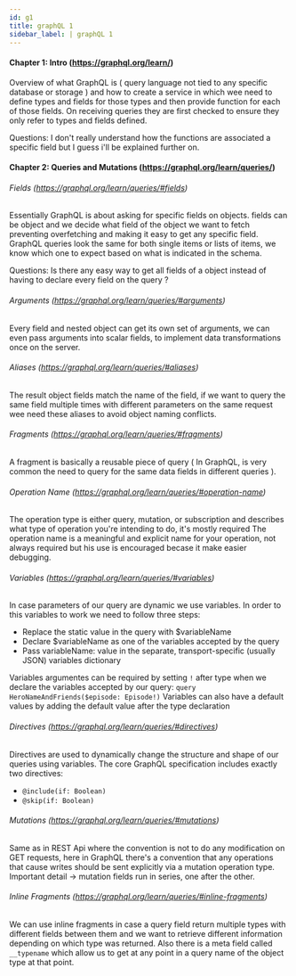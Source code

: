 ```yaml
---
id: g1
title: graphQL 1
sidebar_label: | graphQL 1
---
```

#### Chapter 1: Intro (https://graphql.org/learn/)
Overview of what GraphQL is ( query language not tied to any specific database or storage ) and how to create a service in which wee need to define types and fields for those types and then provide function for each of those fields.
On receiving queries they are first checked to ensure they only refer to types and fields defined.

Questions: I don't really understand how the functions are associated a specific field but I guess i'll be explained further on.





#### Chapter 2: Queries and Mutations (https://graphql.org/learn/queries/)
###### Fields (https://graphql.org/learn/queries/#fields)
Essentially GraphQL is about asking for specific fields on objects. fields can be object and we decide what field of the object we want to fetch preventing overfetching and making it easy to get any specific field.
GraphQL queries look the same for both single items or lists of items, we know which one to expect based on what is indicated in the schema.

Questions: Is there any easy way to get all fields of a object instead of having to declare every field on the query ?
###### Arguments (https://graphql.org/learn/queries/#arguments)
Every field and nested object can get its own set of arguments, we can even pass arguments into scalar fields, to implement data transformations once on the server.
###### Aliases (https://graphql.org/learn/queries/#aliases)
The result object fields match the name of the field, if we want to query the same field multiple times with different parameters on the same request wee need these aliases to avoid object naming conflicts.
###### Fragments (https://graphql.org/learn/queries/#fragments)
A fragment is basically a reusable piece of query ( In GraphQL, is very common the need to query for the same data fields in different queries ).
###### Operation Name (https://graphql.org/learn/queries/#operation-name)
The operation type is either query, mutation, or subscription and describes what type of operation you're intending to do, it's mostly required
The operation name is a meaningful and explicit name for your operation, not always required but his use is encouraged becase it make easier debugging.
###### Variables (https://graphql.org/learn/queries/#variables)
In case parameters of our query are dynamic we use variables. In order to this variables to work we need to follow three steps:
- Replace the static value in the query with $variableName
- Declare $variableName as one of the variables accepted by the query
- Pass variableName: value in the separate, transport-specific (usually JSON) variables dictionary

Variables argumentes can be required by setting `!` after type when we declare the variables accepted by our query: `query HeroNameAndFriends($episode: Episode!)`
Variables can also have a default values by adding the default value after the type declaration
###### Directives (https://graphql.org/learn/queries/#directives)
Directives are used to dynamically change the structure and shape of our queries using variables.
The core GraphQL specification includes exactly two directives:
- `@include(if: Boolean)`
- `@skip(if: Boolean)`

###### Mutations (https://graphql.org/learn/queries/#mutations)
Same as in REST Api where the convention is not to do any modification on GET requests, here in GraphQL there's a convention that any operations that cause writes should be sent explicitly via a mutation operation type.
Important detail -> mutation fields run in series, one after the other.
###### Inline Fragments (https://graphql.org/learn/queries/#inline-fragments)
We can use inline fragments in case a query field return multiple types with different fields between them and we want to retrieve different information depending on which type was returned.
Also there is a meta field called `__typename` which allow us to get at any point in a query  name of the object type at that point.
